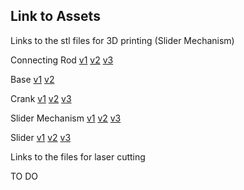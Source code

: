 ## Link to Assets

Links to the stl files for 3D printing (Slider Mechanism)

Connecting Rod 
[v1](https://drive.google.com/file/d/13bx2AFQBkW5Mj_QZogoVsFYyxZ1VkfZP/view?usp=sharing)
[v2](https://drive.google.com/file/d/1-bRH7StdOu1GLQ_QhESZayj91Mdzfe3g/view?usp=sharing)
[v3](https://drive.google.com/file/d/11hN-DYs-KaBlS_36ypGBngZcgytpXnUJ/view?usp=sharing)

Base 
[v1](https://drive.google.com/file/d/18FmFoLwoQYJARwS0YUmkMX5Ynj6GiOIz/view?usp=sharing)
[v2](https://drive.google.com/file/d/1q4qjwrZdUslo3oK4vNqpXd27bdo068-e/view?usp=sharing)

Crank 
[v1](https://drive.google.com/file/d/1NimW1tdXTv9_-IkQB_BTkUsI5A9mMKzB/view?usp=sharing)
[v2](https://drive.google.com/file/d/1O_TzMNeDscBHZYQMWl4fjZkWYiF5oAQr/view?usp=sharing)
[v3](https://drive.google.com/file/d/1mln4DXzE4ZsGdYzDw8tlQM_FbhfwFLPx/view?usp=sharing)

Slider Mechanism 
[v1](https://drive.google.com/file/d/1SCAIMeT9X3_Pk1p736YGaqOeUYXEU4AY/view?usp=sharing)
[v2](https://drive.google.com/file/d/1Y9yvQDpMPWi1jKwd13V1dqw1Tcp_aF5e/view?usp=sharing)
[v3](https://drive.google.com/file/d/1DxZqGc1Tu4ZQhSMG4mAm_YcFJdAxPHIa/view?usp=share_link)

Slider 
[v1](https://drive.google.com/file/d/1YNvmU1gFPExyR7pfyBol2Z7WOtIpD-BV/view?usp=sharing)
[v2](https://drive.google.com/file/d/1YKNKcFK7uJ5mNhkixpMgeLapNUBVKHhj/view?usp=sharing)
[v3](https://drive.google.com/file/d/1PPGKZ_NR100J6dpC8ZpYiyg5-hKs-mIK/view?usp=sharing)

Links to the files for laser cutting 

TO DO
